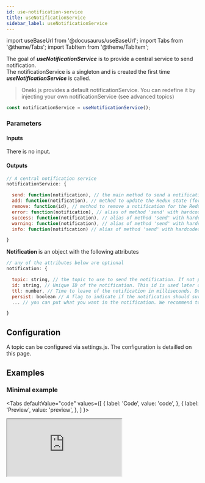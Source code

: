 ```yaml
---
id: use-notification-service
title: useNotificationService
sidebar_label: useNotificationService
---
```

import useBaseUrl from '@docusaurus/useBaseUrl';
import Tabs from '@theme/Tabs';
import TabItem from '@theme/TabItem';

The goal of ***useNotificationService*** is to provide a central service to send notification.<br/>
The notificationService is a singleton and is created the first time ***useNotificationService*** is called.
> Oneki.js provides a default notificationService. You can redefine it by injecting your own notificationService (see advanced topics)

```javascript
const notificationService = useNotificationService();
```

### Parameters
#### Inputs
There is no input.
#### Outputs
```javascript
// A central notification service
notificationService: {

  send: function(notification), // the main method to send a notification
  add: function(notification), // method to update the Redux state (for internal usage normally)
  remove: function(id), // method to remove a notification for the Redux state
  error: function(notification), // alias of method 'send' with hardcoded topic=error
  success: function(notification), // alias of method 'send' with hardcoded topic=success
  warning: function(notification), // alias of method 'send' with hardcoded topic=warning
  info: function(notification) // alias of method 'send' with hardcoded topic=info

}
```
**Notification** is an object with the following attributes
```javascript
// any of the attributes below are optional
notification: {

  topic: string, // the topic to use to send the notification. If not present, topic=default
  id: string, // Unique ID of the notification. This id is used later on to remove the notification from the Redux state. If no ID is provided, the service will autogenerated one.
  ttl: number, // Time to leave of the notification in milliseconds. Default value=0 (means no expiration)
  persist: boolean // A flag to indicate if the notification should survive after a route change. Default value=true
  ... // you can put what you want in the notification. We recommend to create an object payload

}
```
## Configuration
A topic can be configured via settings.js. The configuration is detailled on this page.

## Examples
### Minimal example
<Tabs
  defaultValue="code"
  values={[
    { label: 'Code', value: 'code', },
    { label: 'Preview', value: 'preview', },
  ]
}>

<TabItem value="code">
  <iframe
    src="https://codesandbox.io/embed/use-notification-service-tswy1?fontsize=14&hidenavigation=1&module=%2Fsrc%2FNotification.js&theme=dark&view=editor"
    style={{width:'100%', height:'1500px', border:0, bordeRadius: '4px', overflow:'hidden'}}
    title="onekijs-basic-app"
    allow="geolocation; microphone; camera; midi; vr; accelerometer; gyroscope; payment; ambient-light-sensor; encrypted-media; usb"
    sandbox="allow-modals allow-forms allow-popups allow-scripts allow-same-origin" />
</TabItem>
<TabItem value="preview">
  <iframe
    src="https://codesandbox.io/embed/use-notification-service-tswy1?fontsize=14&hidenavigation=1&module=%2Fsrc%2FNotification.js&theme=dark&view=preview"
    style={{width:'100%', height:'1500px', border:0, bordeRadius: '4px', overflow:'hidden'}}
    title="onekijs-basic-app"
    allow="geolocation; microphone; camera; midi; vr; accelerometer; gyroscope; payment; ambient-light-sensor; encrypted-media; usb"
    sandbox="allow-modals allow-forms allow-popups allow-scripts allow-same-origin" />
</TabItem>
</Tabs>